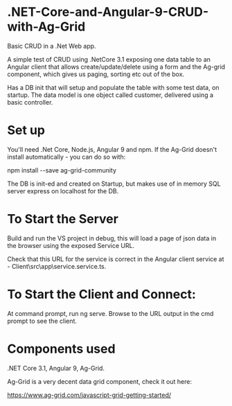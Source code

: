# .NET-Core-and-Angular-9-CRUD-with-Ag-Grid

Basic CRUD in a .Net Web app.

A simple test of CRUD using .NetCore 3.1 exposing one data table to an Angular client that
allows create/update/delete using a form and the Ag-grid component, which gives us paging, sorting etc
out of the box.

Has a DB init that will setup and populate the table with some test data, on startup.
The data model is one object called customer, delivered using a basic controller.



# Set up

You'll need .Net Core, Node.js, Angular 9 and npm.
If the Ag-Grid doesn't install automatically - you can do so with:

npm install --save ag-grid-community

The DB is init-ed and created on Startup, but makes use of in memory SQL server express on localhost for the 
DB.


# To Start the Server

Build and run the VS project in debug, this will load a page of json data in the browser using the exposed Service URL.

Check that this URL for the service is correct in the Angular client service at - Client\src\app\service.service.ts.

# To Start the Client and Connect:

At command prompt, run ng serve.
Browse to the URL output in the cmd prompt to see the client.

# Components used

.NET Core 3.1, Angular 9, Ag-Grid.

Ag-Grid is a very decent data grid component, check it out here:

https://www.ag-grid.com/javascript-grid-getting-started/





